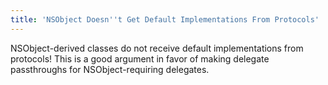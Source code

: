 ```yaml
---
title: 'NSObject Doesn''t Get Default Implementations From Protocols'
---
```


NSObject-derived classes do not receive default implementations from protocols! This is a good argument in favor of making delegate passthroughs for NSObject-requiring delegates.
